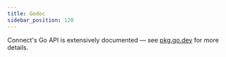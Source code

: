 ```yaml
---
title: Godoc
sidebar_position: 120
---
```


Connect's Go API is extensively documented &mdash; see [pkg.go.dev][godoc] for more details.

[godoc]: https://pkg.go.dev/github.com/bufbuild/connect-go
